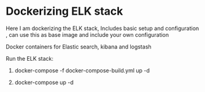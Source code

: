 # Dockerizing ELK stack 

Here I am dockerizing the ELK stack, Includes basic setup and configuration , can use this as base image and include your own configuration

Docker containers for Elastic search, kibana and logstash

Run the ELK stack:
1. docker-compose -f docker-compose-build.yml up -d

2. docker-compose up -d
